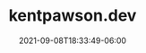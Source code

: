 ---
title: "kentpawson.dev"
date: 2021-09-08T18:33:49-06:00
draft: false
description: "Personal Portfolio Site"
---